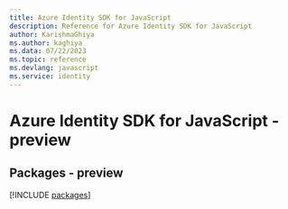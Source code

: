 ```yaml
---
title: Azure Identity SDK for JavaScript
description: Reference for Azure Identity SDK for JavaScript
author: KarishmaGhiya
ms.author: kaghiya
ms.data: 07/22/2023
ms.topic: reference
ms.devlang: javascript
ms.service: identity
---
```

# Azure Identity SDK for JavaScript - preview
## Packages - preview
[!INCLUDE [packages](identity-index.md)]